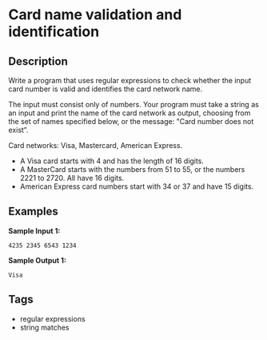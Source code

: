 #  Card name validation and identification

## Description
Write a program that uses regular expressions to check whether the input card number is valid and identifies the card network name.

The input must consist only of numbers. Your program must take a string as an input and print the name of the card network as output, choosing from the set of names specified below, or the message: "Card number does not exist”.

Card networks: Visa, Mastercard, American Express.

- A Visa card starts with 4 and has the length of 16 digits.
- A MasterCard starts with the numbers from 51 to 55, or the numbers 2221 to 2720. All have 16 digits.
- American Express card numbers start with 34 or 37 and have 15 digits.


<!--find and replace
(Sample Input \d:|Sample Output \d:)
```\n**$1**\n```console
-->
## Examples
**Sample Input 1:**
```console
4235 2345 6543 1234
```
**Sample Output 1:**
```console
Visa
```

## Tags
- regular expressions
- string matches